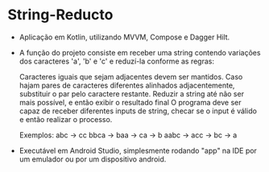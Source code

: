 # String-Reducto

 - Aplicação em Kotlin, utilizando MVVM, Compose e Dagger Hilt.
 
 - A função do projeto consiste em receber uma string contendo variações dos caracteres 'a', 'b' e 'c' e reduzí-la conforme as regras:
 
   Caracteres iguais que sejam adjacentes devem ser mantidos. Caso hajam pares de caracteres diferentes alinhados adjacentemente, 
   substituir o par pelo caractere restante. Reduzir a string até não ser mais possível, e então exibir o resultado final
   O programa deve ser capaz de receber diferentes inputs de string, checar se o input é válido e então realizar o processo.
   
   Exemplos: abc -> cc
             bbca -> baa -> ca -> b
             aabc -> acc -> bc -> a
  
 - Executável em Android Studio, simplesmente rodando "app" na IDE por um emulador ou por um dispositivo android.
